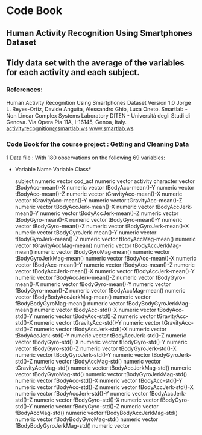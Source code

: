 # Code Book 
## Human Activity Recognition Using Smartphones Dataset
## Tidy data set with the average of the variables for each activity and each subject.

### References:
Human Activity Recognition Using Smartphones Dataset
Version 1.0
Jorge L. Reyes-Ortiz, Davide Anguita, Alessandro Ghio, Luca Oneto.
Smartlab - Non Linear Complex Systems Laboratory
DITEN - Università degli Studi di Genova.
Via Opera Pia 11A, I-16145, Genoa, Italy.
activityrecognition@smartlab.ws
www.smartlab.ws

### Code Book for the course project : Getting and Cleaning Data

1 Data file : With 180 observations on the following 69 variables:

* Variable Name               Variable Class*
  
  subject                     numeric vector
  cod_act                     numeric vector
  activity                    character vector
  tBodyAcc-mean()-X           numeric vector
  tBodyAcc-mean()-Y           numeric vector
  tBodyAcc-mean()-Z           numeric vector
  tGravityAcc-mean()-X        numeric vector
  tGravityAcc-mean()-Y        numeric vector
  tGravityAcc-mean()-Z        numeric vector
  tBodyAccJerk-mean()-X       numeric vector
  tBodyAccJerk-mean()-Y       numeric vector
  tBodyAccJerk-mean()-Z       numeric vector
  tBodyGyro-mean()-X          numeric vector
  tBodyGyro-mean()-Y          numeric vector
  tBodyGyro-mean()-Z          numeric vector
  tBodyGyroJerk-mean()-X      numeric vector
  tBodyGyroJerk-mean()-Y      numeric vector
  tBodyGyroJerk-mean()-Z      numeric vector
  tBodyAccMag-mean()          numeric vector
  tGravityAccMag-mean()       numeric vector
  tBodyAccJerkMag-mean()      numeric vector
  tBodyGyroMag-mean()         numeric vector
  tBodyGyroJerkMag-mean()     numeric vector
  fBodyAcc-mean()-X           numeric vector
  fBodyAcc-mean()-Y           numeric vector
  fBodyAcc-mean()-Z           numeric vector
  fBodyAccJerk-mean()-X       numeric vector
  fBodyAccJerk-mean()-Y       numeric vector
  fBodyAccJerk-mean()-Z       numeric vector
  fBodyGyro-mean()-X          numeric vector
  fBodyGyro-mean()-Y          numeric vector
  fBodyGyro-mean()-Z          numeric vector
  fBodyAccMag-mean()          numeric vector
  fBodyBodyAccJerkMag-mean()  numeric vector
  fBodyBodyGyroMag-mean()     numeric vector
  fBodyBodyGyroJerkMag-mean() numeric vector
  tBodyAcc-std()-X            numeric vector
  tBodyAcc-std()-Y            numeric vector
  tBodyAcc-std()-Z            numeric vector
  tGravityAcc-std()-X         numeric vector
  tGravityAcc-std()-Y         numeric vector
  tGravityAcc-std()-Z         numeric vector
  tBodyAccJerk-std()-X        numeric vector
  tBodyAccJerk-std()-Y        numeric vector
  tBodyAccJerk-std()-Z        numeric vector
  tBodyGyro-std()-X           numeric vector
  tBodyGyro-std()-Y           numeric vector
  tBodyGyro-std()-Z           numeric vector
  tBodyGyroJerk-std()-X       numeric vector
  tBodyGyroJerk-std()-Y       numeric vector
  tBodyGyroJerk-std()-Z       numeric vector
  tBodyAccMag-std()           numeric vector
  tGravityAccMag-std()        numeric vector
  tBodyAccJerkMag-std()       numeric vector
  tBodyGyroMag-std()          numeric vector
  tBodyGyroJerkMag-std()      numeric vector
  fBodyAcc-std()-X            numeric vector
  fBodyAcc-std()-Y            numeric vector
  fBodyAcc-std()-Z            numeric vector
  fBodyAccJerk-std()-X        numeric vector
  fBodyAccJerk-std()-Y        numeric vector
  fBodyAccJerk-std()-Z        numeric vector
  fBodyGyro-std()-X           numeric vector
  fBodyGyro-std()-Y           numeric vector
  fBodyGyro-std()-Z           numeric vector
  fBodyAccMag-std()           numeric vector
  fBodyBodyAccJerkMag-std()   numeric vector
  fBodyBodyGyroMag-std()      numeric vector
  fBodyBodyGyroJerkMag-std()  numeric vector
